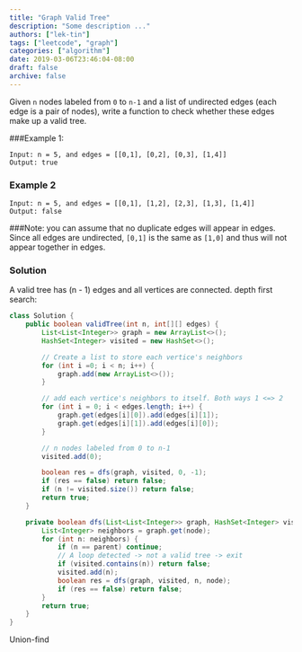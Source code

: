```yaml
---
title: "Graph Valid Tree"
description: "Some description ..."
authors: ["lek-tin"]
tags: ["leetcode", "graph"]
categories: ["algorithm"]
date: 2019-03-06T23:46:04-08:00
draft: false
archive: false
---
```

Given `n` nodes labeled from `0` to `n-1` and a list of undirected edges (each edge is a pair of nodes), write a function to check whether these edges make up a valid tree.

###Example 1:
```
Input: n = 5, and edges = [[0,1], [0,2], [0,3], [1,4]]
Output: true
```
### Example 2
```
Input: n = 5, and edges = [[0,1], [1,2], [2,3], [1,3], [1,4]]
Output: false
```
###Note:
you can assume that no duplicate edges will appear in edges. Since all edges are undirected, `[0,1]` is the same as `[1,0]` and thus will not appear together in edges.
### Solution
A valid tree has (n - 1) edges and all vertices are connected. depth first search:
```java
class Solution {
    public boolean validTree(int n, int[][] edges) {
        List<List<Integer>> graph = new ArrayList<>();
        HashSet<Integer> visited = new HashSet<>();

        // Create a list to store each vertice's neighbors
        for (int i =0; i < n; i++) {
            graph.add(new ArrayList<>());
        }

        // add each vertice's neighbors to itself. Both ways 1 <=> 2
        for (int i = 0; i < edges.length; i++) {
            graph.get(edges[i][0]).add(edges[i][1]);
            graph.get(edges[i][1]).add(edges[i][0]);
        }

        // n nodes labeled from 0 to n-1
        visited.add(0);

        boolean res = dfs(graph, visited, 0, -1);
        if (res == false) return false;
        if (n != visited.size()) return false;
        return true;
    }

    private boolean dfs(List<List<Integer>> graph, HashSet<Integer> visited, int node, int parent) {
        List<Integer> neighbors = graph.get(node);
        for (int n: neighbors) {
            if (n == parent) continue;
            // A loop detected -> not a valid tree -> exit
            if (visited.contains(n)) return false;
            visited.add(n);
            boolean res = dfs(graph, visited, n, node);
            if (res == false) return false;
        }
        return true;
    }
}
```
Union-find
```java